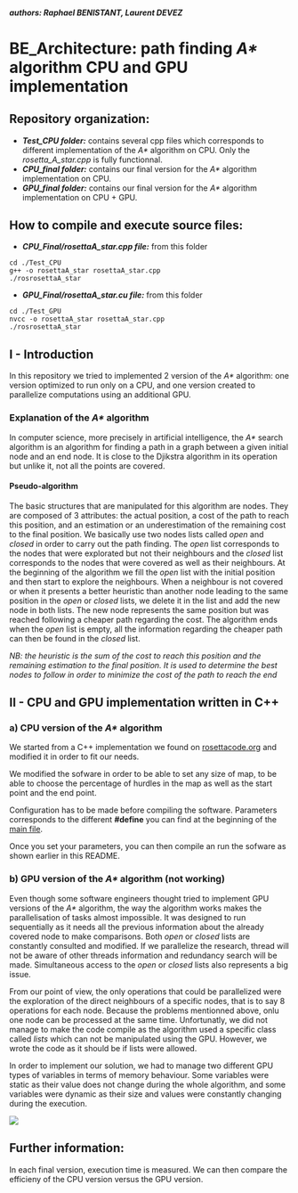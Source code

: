 ##### authors: Raphael BENISTANT, Laurent DEVEZ

# BE_Architecture: path finding *A\** algorithm CPU and GPU implementation

## Repository organization:

* **_Test\_CPU folder:_** contains several cpp files which corresponds to different implementation of the *A\** algorithm on CPU. Only the *rosetta_A_star.cpp* is fully functionnal.
* **_CPU\_final folder:_** contains our final version for the *A\** algorithm implementation on CPU.
* **_GPU\_final folder:_** contains our final version for the *A\** algorithm implementation on CPU + GPU.


## How to compile and execute source files:

* **_CPU_Final/rosettaA_star.cpp file:_** from this folder
```
cd ./Test_CPU
g++ -o rosettaA_star rosettaA_star.cpp
./rosrosettaA_star
```
* **_GPU_Final/rosettaA_star.cu file:_** from this folder
```
cd ./Test_GPU
nvcc -o rosettaA_star rosettaA_star.cpp
./rosrosettaA_star
```
## I - Introduction

In this repository we tried to implemented 2 version of the *A\** algorithm: one version optimized to run only on a CPU, and one version created to parallelize computations using an additional GPU.

### Explanation of the *A\** algorithm

In computer science, more precisely in artificial intelligence, the *A\** search algorithm is an algorithm for finding a path in a graph between a given initial node and an end node.
It is close to the Djikstra algorithm in its operation but unlike it, not all the points are covered.

#### Pseudo-algorithm

The basic structures that are manipulated for this algorithm are nodes. They are composed of 3 attributes: the actual position, a cost of the path to reach this position, and an estimation or an underestimation of the remaining cost to the final position.
We basically use two nodes lists called *open* and *closed* in order to carry out the path finding. The *open* list corresponds to the nodes that were explorated but not their neighbours and the *closed* list corresponds to the nodes that were covered as well as their neighbours. At the beginning of the algorithm we fill the *open* list with the initial position and then start to explore the neighbours. When a neighbour is not covered or when it presents a better heuristic than another node leading to the same position in the *open* or *closed* lists, we delete it in the list and add the new node in both lists. The new node represents the same position but was reached following a cheaper path regarding the cost.
The algorithm ends when the *open* list is empty, all the information regarding the cheaper path can then be found in the *closed* list.

*NB: the heuristic is the sum of the cost to reach this position and the remaining estimation to the final position. It is used to determine the best nodes to follow in order to minimize the cost of the path to reach the end*

## II - CPU and GPU implementation written in C++

### a) CPU version of the *A\** algorithm

We started from a C++ implementation we found on [rosettacode.org](https://rosettacode.org/wiki/A*_search_algorithm) and modified it in order to fit our needs.

We modified the sofware in order to be able to set any size of map, to be able to choose the percentage of hurdles in the map as well as the start point and the end point.

Configuration has to be made before compiling the software. Parameters corresponds to the different **#define** you can find at the beginning of the [main file](./CPU_final/rosettaA_star.cpp).

Once you set your parameters, you can then compile an run the sofware as shown earlier in this README.

### b) GPU version of the *A\** algorithm (not working)

Even though some software engineers thought tried to implement GPU versions of the *A\** algorithm, the way the algorithm works makes the parallelisation of tasks almost impossible. It was designed to run sequentially as it needs all the previous information about the already covered node to make comparisons. Both *open* or *closed* lists are constantly consulted and modified. If we parallelize the research, thread will not be aware of other threads information and redundancy search will be made. Simultaneous access to the *open* or *closed* lists also represents a big issue.

From our point of view, the only operations that could be parallelized were the exploration of the direct neighbours of a specific nodes, that is to say 8 operations for each node. Because the problems mentionned above, onlu one node can be processed at the same time.
Unfortunatly, we did not manage to make the code compile as the algorithm used a specific class called *lists* which can not be manipulated using the GPU. However, we wrote the code as it should be if lists were allowed.

In order to implement our solution, we had to manage two different GPU types of variables in terms of memory behaviour. Some variables were static as their value does not change during the whole algorithm, and some variables were dynamic as their size and values were constantly changing during the execution.

![](./Picture/static_varaibles.png)

## Further information:

In each final version, execution time is measured. We can then compare the efficieny of the CPU version versus the GPU version.
